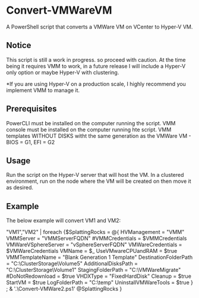 # Convert-VMWareVM
A PowerShell script that converts a VMWare VM on VCenter to Hyper-V VM.

## Notice
This script is still a work in progress. so proceed with caution. 
At the time being it requires VMM to work, in a future release I will include a Hyper-V only option or maybe Hyper-V with clustering. 

*If you are using Hyper-V on a production scale, I highly recommend you implement VMM to manage it.

## Prerequisites
PowerCLI must be installed on the computer running the script.
VMM console must be installed on the computer running hte script.
VMM templates WITHOUT DISKS witht the same generation as the VMWare VM - BIOS = G1, EFI = G2

## Usage
Run the script on the Hyper-V server that will host the VM. In a clustered environment, run on the node where the VM will be created on then move it as desired.
  
## Example

The below example will convert VM1 and VM2:

"VM1","VM2" | foreach {$SplattingRocks = @{
    HVManagement          = "VMM"
    VMMServer             = "VMMServerFQDN"
    #VMMCredentials        = $VMMCredentials 
    VMWareVSphereServer   = "vSphereServerFQDN"
    VMWareCredentials     = $VMWareCredentials
    VMName                = $_ 
    UseVMwareCPUandRAM    = $true
    VMMTemplateName       = "Blank Generation 1 Template"
    DestinationFolderPath = "C:\ClusterStorage\Volume5"
    AdditionalDisksPath   = "C:\ClusterStorage\Volume1"
    StagingFolderPath     = "C:\VMWareMigrate"
    #DoNotRedownload       = $true
    VHDXType              = "FixedHardDisk"
    Cleanup               = $true
    StartVM               = $true
    LogFolderPath         = "C:\temp"
    UninstallVMWareTools  = $true
} ;
& '.\Convert-VMWare2.ps1' @SplattingRocks }
